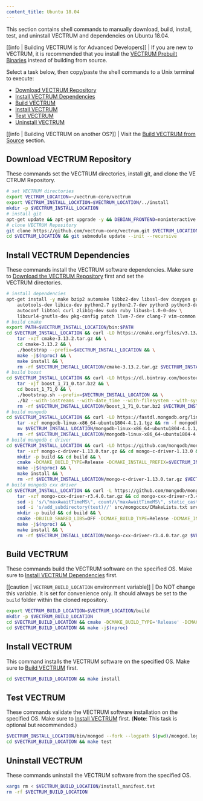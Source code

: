 ```yaml
---
content_title: Ubuntu 18.04
---
```


This section contains shell commands to manually download, build, install, test, and uninstall VECTRUM and dependencies on Ubuntu 18.04.

[[info | Building VECTRUM is for Advanced Developers]]
| If you are new to VECTRUM, it is recommended that you install the [VECTRUM Prebuilt Binaries](../../../00_install-prebuilt-binaries.md) instead of building from source.

Select a task below, then copy/paste the shell commands to a Unix terminal to execute:

* [Download VECTRUM Repository](#download-vectrum-repository)
* [Install VECTRUM Dependencies](#install-vectrum-dependencies)
* [Build VECTRUM](#build-vectrum)
* [Install VECTRUM](#install-vectrum)
* [Test VECTRUM](#test-vectrum)
* [Uninstall VECTRUM](#uninstall-vectrum)

[[info | Building VECTRUM on another OS?]]
| Visit the [Build VECTRUM from Source](../../index.md) section.

## Download VECTRUM Repository
These commands set the VECTRUM directories, install git, and clone the VECTRUM Repository.
```sh
# set VECTRUM directories
export VECTRUM_LOCATION=~/vectrum-core/vectrum
export VECTRUM_INSTALL_LOCATION=$VECTRUM_LOCATION/../install
mkdir -p $VECTRUM_INSTALL_LOCATION
# install git
apt-get update && apt-get upgrade -y && DEBIAN_FRONTEND=noninteractive apt-get install -y git
# clone VECTRUM Repository
git clone https://github.com/vectrum-core/vectrum.git $VECTRUM_LOCATION
cd $VECTRUM_LOCATION && git submodule update --init --recursive
```

## Install VECTRUM Dependencies
These commands install the VECTRUM software dependencies. Make sure to [Download the VECTRUM Repository](#download-vectrum-repository) first and set the VECTRUM directories.
```sh
# install dependencies
apt-get install -y make bzip2 automake libbz2-dev libssl-dev doxygen graphviz libgmp3-dev \
    autotools-dev libicu-dev python2.7 python2.7-dev python3 python3-dev \
    autoconf libtool curl zlib1g-dev sudo ruby libusb-1.0-0-dev \
    libcurl4-gnutls-dev pkg-config patch llvm-7-dev clang-7 vim-common jq
# build cmake
export PATH=$VECTRUM_INSTALL_LOCATION/bin:$PATH
cd $VECTRUM_INSTALL_LOCATION && curl -LO https://cmake.org/files/v3.13/cmake-3.13.2.tar.gz && \
    tar -xzf cmake-3.13.2.tar.gz && \
    cd cmake-3.13.2 && \
    ./bootstrap --prefix=$VECTRUM_INSTALL_LOCATION && \
    make -j$(nproc) && \
    make install && \
    rm -rf $VECTRUM_INSTALL_LOCATION/cmake-3.13.2.tar.gz $VECTRUM_INSTALL_LOCATION/cmake-3.13.2
# build boost
cd $VECTRUM_INSTALL_LOCATION && curl -LO https://dl.bintray.com/boostorg/release/1.71.0/source/boost_1_71_0.tar.bz2 && \
    tar -xjf boost_1_71_0.tar.bz2 && \
    cd boost_1_71_0 && \
    ./bootstrap.sh --prefix=$VECTRUM_INSTALL_LOCATION && \
    ./b2 --with-iostreams --with-date_time --with-filesystem --with-system --with-program_options --with-chrono --with-test -q -j$(nproc) install && \
    rm -rf $VECTRUM_INSTALL_LOCATION/boost_1_71_0.tar.bz2 $VECTRUM_INSTALL_LOCATION/boost_1_71_0
# build mongodb
cd $VECTRUM_INSTALL_LOCATION && curl -LO https://fastdl.mongodb.org/linux/mongodb-linux-x86_64-ubuntu1804-4.1.1.tgz && \
    tar -xzf mongodb-linux-x86_64-ubuntu1804-4.1.1.tgz && rm -f mongodb-linux-x86_64-ubuntu1804-4.1.1.tgz && \
    mv $VECTRUM_INSTALL_LOCATION/mongodb-linux-x86_64-ubuntu1804-4.1.1/bin/* $VECTRUM_INSTALL_LOCATION/bin/ && \
    rm -rf $VECTRUM_INSTALL_LOCATION/mongodb-linux-x86_64-ubuntu1804-4.1.1
# build mongodb c driver
cd $VECTRUM_INSTALL_LOCATION && curl -LO https://github.com/mongodb/mongo-c-driver/releases/download/1.13.0/mongo-c-driver-1.13.0.tar.gz && \
    tar -xzf mongo-c-driver-1.13.0.tar.gz && cd mongo-c-driver-1.13.0 && \
    mkdir -p build && cd build && \
    cmake -DCMAKE_BUILD_TYPE=Release -DCMAKE_INSTALL_PREFIX=$VECTRUM_INSTALL_LOCATION -DENABLE_BSON=ON -DENABLE_SSL=OPENSSL -DENABLE_AUTOMATIC_INIT_AND_CLEANUP=OFF -DENABLE_STATIC=ON -DENABLE_ICU=OFF -DENABLE_SNAPPY=OFF .. && \
    make -j$(nproc) && \
    make install && \
    rm -rf $VECTRUM_INSTALL_LOCATION/mongo-c-driver-1.13.0.tar.gz $VECTRUM_INSTALL_LOCATION/mongo-c-driver-1.13.0
# build mongodb cxx driver
cd $VECTRUM_INSTALL_LOCATION && curl -L https://github.com/mongodb/mongo-cxx-driver/archive/r3.4.0.tar.gz -o mongo-cxx-driver-r3.4.0.tar.gz && \
    tar -xzf mongo-cxx-driver-r3.4.0.tar.gz && cd mongo-cxx-driver-r3.4.0 && \
    sed -i 's/\"maxAwaitTimeMS\", count/\"maxAwaitTimeMS\", static_cast<int64_t>(count)/' src/mongocxx/options/change_stream.cpp && \
    sed -i 's/add_subdirectory(test)//' src/mongocxx/CMakeLists.txt src/bsoncxx/CMakeLists.txt && \
    mkdir -p build && cd build && \
    cmake -DBUILD_SHARED_LIBS=OFF -DCMAKE_BUILD_TYPE=Release -DCMAKE_INSTALL_PREFIX=$VECTRUM_INSTALL_LOCATION .. && \
    make -j$(nproc) && \
    make install && \
    rm -rf $VECTRUM_INSTALL_LOCATION/mongo-cxx-driver-r3.4.0.tar.gz $VECTRUM_INSTALL_LOCATION/mongo-cxx-driver-r3.4.0
```

## Build VECTRUM
These commands build the VECTRUM software on the specified OS. Make sure to [Install VECTRUM Dependencies](#install-vectrum-dependencies) first.

[[caution | `VECTRUM_BUILD_LOCATION` environment variable]]
| Do NOT change this variable. It is set for convenience only. It should always be set to the `build` folder within the cloned repository.

```sh
export VECTRUM_BUILD_LOCATION=$VECTRUM_LOCATION/build
mkdir -p $VECTRUM_BUILD_LOCATION
cd $VECTRUM_BUILD_LOCATION && cmake -DCMAKE_BUILD_TYPE='Release' -DCMAKE_CXX_COMPILER='clang++-7' -DCMAKE_C_COMPILER='clang-7' -DLLVM_DIR='/usr/lib/llvm-7/lib/cmake/llvm' -DCMAKE_INSTALL_PREFIX=$VECTRUM_INSTALL_LOCATION -DBUILD_MONGO_DB_PLUGIN=true $VECTRUM_LOCATION
cd $VECTRUM_BUILD_LOCATION && make -j$(nproc)
```

## Install VECTRUM
This command installs the VECTRUM software on the specified OS. Make sure to [Build VECTRUM](#build-vectrum) first.
```sh
cd $VECTRUM_BUILD_LOCATION && make install
```

## Test VECTRUM
These commands validate the VECTRUM software installation on the specified OS. Make sure to [Install VECTRUM](#install-vectrum) first. (**Note**: This task is optional but recommended.)
```sh
$VECTRUM_INSTALL_LOCATION/bin/mongod --fork --logpath $(pwd)/mongod.log --dbpath $(pwd)/mongodata
cd $VECTRUM_BUILD_LOCATION && make test
```

## Uninstall VECTRUM
These commands uninstall the VECTRUM software from the specified OS.
```sh
xargs rm < $VECTRUM_BUILD_LOCATION/install_manifest.txt
rm -rf $VECTRUM_BUILD_LOCATION
```

